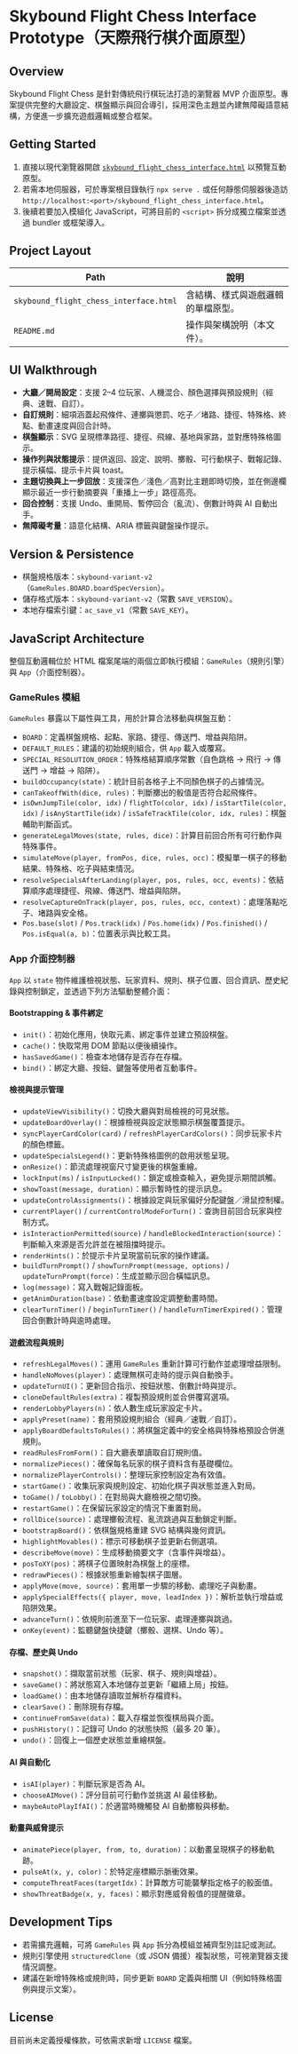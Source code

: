 # Skybound Flight Chess Interface Prototype（天際飛行棋介面原型）

## Overview
Skybound Flight Chess 是針對傳統飛行棋玩法打造的瀏覽器 MVP 介面原型。專案提供完整的大廳設定、棋盤顯示與回合導引，採用深色主題並內建無障礙語意結構，方便進一步擴充遊戲邏輯或整合框架。

## Getting Started
1. 直接以現代瀏覽器開啟 [`skybound_flight_chess_interface.html`](skybound_flight_chess_interface.html) 以預覽互動原型。
2. 若需本地伺服器，可於專案根目錄執行 `npx serve .` 或任何靜態伺服器後造訪 `http://localhost:<port>/skybound_flight_chess_interface.html`。
3. 後續若要加入模組化 JavaScript，可將目前的 `<script>` 拆分成獨立檔案並透過 bundler 或框架導入。

## Project Layout
| Path | 說明 |
| --- | --- |
| `skybound_flight_chess_interface.html` | 含結構、樣式與遊戲邏輯的單檔原型。 |
| `README.md` | 操作與架構說明（本文件）。 |

## UI Walkthrough
- **大廳／開局設定**：支援 2–4 位玩家、人機混合、顏色選擇與預設規則（經典、速戰、自訂）。
- **自訂規則**：細項涵蓋起飛條件、連擲與懲罰、吃子／堵路、捷徑、特殊格、終點、動畫速度與回合計時。
- **棋盤顯示**：SVG 呈現標準路徑、捷徑、飛線、基地與家路，並對應特殊格圖示。
- **操作列與狀態提示**：提供返回、設定、說明、擲骰、可行動棋子、戰報記錄、提示橫幅、提示卡片與 toast。
- **主題切換與上一步回放**：支援深色／淺色／高對比主題即時切換，並在側邊欄顯示最近一步行動摘要與「重播上一步」路徑高亮。
- **回合控制**：支援 Undo、重開局、暫停回合（亂流）、倒數計時與 AI 自動出手。
- **無障礙考量**：語意化結構、ARIA 標籤與鍵盤操作提示。

## Version & Persistence
- 棋盤規格版本：`skybound-variant-v2`（`GameRules.BOARD.boardSpecVersion`）。
- 儲存格式版本：`skybound-variant-v2`（常數 `SAVE_VERSION`）。
- 本地存檔索引鍵：`ac_save_v1`（常數 `SAVE_KEY`）。

## JavaScript Architecture
整個互動邏輯位於 HTML 檔案尾端的兩個立即執行模組：`GameRules`（規則引擎）與 `App`（介面控制器）。

### GameRules 模組
`GameRules` 暴露以下屬性與工具，用於計算合法移動與棋盤互動：

- `BOARD`：定義棋盤規格、起點、家路、捷徑、傳送門、增益與陷阱。
- `DEFAULT_RULES`：建議的初始規則組合，供 `App` 載入或覆寫。
- `SPECIAL_RESOLUTION_ORDER`：特殊格結算順序常數（自色跳格 → 飛行 → 傳送門 → 增益 → 陷阱）。
- `buildOccupancy(state)`：統計目前各格子上不同顏色棋子的占據情況。
- `canTakeoffWith(dice, rules)`：判斷擲出的骰值是否符合起飛條件。
- `isOwnJumpTile(color, idx)` / `flightTo(color, idx)` / `isStartTile(color, idx)` / `isAnyStartTile(idx)` / `isSafeTrackTile(color, idx, rules)`：棋盤輔助判斷函式。
- `generateLegalMoves(state, rules, dice)`：計算目前回合所有可行動作與特殊事件。
- `simulateMove(player, fromPos, dice, rules, occ)`：模擬單一棋子的移動結果、特殊格、吃子與結束情況。
- `resolveSpecialsAfterLanding(player, pos, rules, occ, events)`：依結算順序處理捷徑、飛線、傳送門、增益與陷阱。
- `resolveCaptureOnTrack(player, pos, rules, occ, context)`：處理落點吃子、堵路與安全格。
- `Pos.base(slot)` / `Pos.track(idx)` / `Pos.home(idx)` / `Pos.finished()` / `Pos.isEqual(a, b)`：位置表示與比較工具。

### App 介面控制器
`App` 以 `state` 物件維護檢視狀態、玩家資料、規則、棋子位置、回合資訊、歷史紀錄與控制鎖定，並透過下列方法驅動整體介面：

#### Bootstrapping & 事件綁定
- `init()`：初始化應用，快取元素、綁定事件並建立預設棋盤。
- `cache()`：快取常用 DOM 節點以便後續操作。
- `hasSavedGame()`：檢查本地儲存是否存在存檔。
- `bind()`：綁定大廳、按鈕、鍵盤等使用者互動事件。

#### 檢視與提示管理
- `updateViewVisibility()`：切換大廳與對局檢視的可見狀態。
- `updateBoardOverlay()`：根據檢視與設定狀態顯示棋盤覆蓋提示。
- `syncPlayerCardColor(card)` / `refreshPlayerCardColors()`：同步玩家卡片的顏色標籤。
- `updateSpecialsLegend()`：更新特殊格圖例的啟用狀態呈現。
- `onResize()`：節流處理視窗尺寸變更後的棋盤重繪。
- `lockInput(ms)` / `isInputLocked()`：鎖定或檢查輸入，避免提示期間誤觸。
- `showToast(message, duration)`：顯示暫時性的提示訊息。
- `updateControlAssignments()`：根據設定與玩家偏好分配鍵盤／滑鼠控制權。
- `currentPlayer()` / `currentControlModeForTurn()`：查詢目前回合玩家與控制方式。
- `isInteractionPermitted(source)` / `handleBlockedInteraction(source)`：判斷輸入來源是否允許並在被阻擋時提示。
- `renderHints()`：於提示卡片呈現當前玩家的操作建議。
- `buildTurnPrompt()` / `showTurnPrompt(message, options)` / `updateTurnPrompt(force)`：生成並顯示回合橫幅訊息。
- `log(message)`：寫入戰報記錄面板。
- `getAnimDuration(base)`：依動畫速度設定調整動畫時間。
- `clearTurnTimer()` / `beginTurnTimer()` / `handleTurnTimerExpired()`：管理回合倒數計時與逾時處理。

#### 遊戲流程與規則
- `refreshLegalMoves()`：運用 `GameRules` 重新計算可行動作並處理增益限制。
- `handleNoMoves(player)`：處理無棋可走時的提示與自動換手。
- `updateTurnUI()`：更新回合指示、按鈕狀態、倒數計時與提示。
- `cloneDefaultRules(extra)`：複製預設規則並合併覆寫選項。
- `renderLobbyPlayers(n)`：依人數生成玩家設定卡片。
- `applyPreset(name)`：套用預設規則組合（經典／速戰／自訂）。
- `applyBoardDefaultsToRules()`：將棋盤定義中的安全格與特殊格預設合併進規則。
- `readRulesFromForm()`：自大廳表單讀取自訂規則值。
- `normalizePieces()`：確保每名玩家的棋子資料含有基礎欄位。
- `normalizePlayerControls()`：整理玩家控制設定為有效值。
- `startGame()`：收集玩家與規則設定、初始化棋子與狀態並進入對局。
- `toGame()` / `toLobby()`：在對局與大廳檢視之間切換。
- `restartGame()`：在保留玩家設定的情況下重置對局。
- `rollDice(source)`：處理擲骰流程、亂流跳過與互動鎖定判斷。
- `bootstrapBoard()`：依棋盤規格重建 SVG 結構與幾何資訊。
- `highlightMovables()`：標示可移動棋子並更新右側選項。
- `describeMove(move)`：生成移動摘要文字（含事件與增益）。
- `posToXY(pos)`：將棋子位置映射為棋盤上的座標。
- `redrawPieces()`：根據狀態重新繪製棋子圖層。
- `applyMove(move, source)`：套用單一步驟的移動、處理吃子與動畫。
- `applySpecialEffects({ player, move, leadIndex })`：解析並執行增益或陷阱效果。
- `advanceTurn()`：依規則前進至下一位玩家、處理連擲與跳過。
- `onKey(event)`：監聽鍵盤快捷鍵（擲骰、選棋、Undo 等）。

#### 存檔、歷史與 Undo
- `snapshot()`：擷取當前狀態（玩家、棋子、規則與增益）。
- `saveGame()`：將狀態寫入本地儲存並更新「繼續上局」按鈕。
- `loadGame()`：由本地儲存讀取並解析存檔資料。
- `clearSave()`：刪除現有存檔。
- `continueFromSave(data)`：載入存檔並恢復棋局與介面。
- `pushHistory()`：記錄可 Undo 的狀態快照（最多 20 筆）。
- `undo()`：回復上一個歷史狀態並重繪棋盤。

#### AI 與自動化
- `isAI(player)`：判斷玩家是否為 AI。
- `chooseAIMove()`：評分目前可行動作並挑選 AI 最佳移動。
- `maybeAutoPlayIfAI()`：於適當時機觸發 AI 自動擲骰與移動。

#### 動畫與威脅提示
- `animatePiece(player, from, to, duration)`：以動畫呈現棋子的移動軌跡。
- `pulseAt(x, y, color)`：於特定座標顯示脈衝效果。
- `computeThreatFaces(targetIdx)`：計算敵方可能襲擊指定格子的骰面值。
- `showThreatBadge(x, y, faces)`：顯示對應威脅骰值的提醒徽章。

## Development Tips
- 若需擴充邏輯，可將 `GameRules` 與 `App` 拆分為模組並補齊型別註記或測試。
- 規則引擎使用 `structuredClone`（或 JSON 備援）複製狀態，可視瀏覽器支援情況調整。
- 建議在新增特殊格或規則時，同步更新 `BOARD` 定義與相關 UI（例如特殊格圖例與提示文案）。

## License
目前尚未定義授權條款，可依需求新增 `LICENSE` 檔案。
